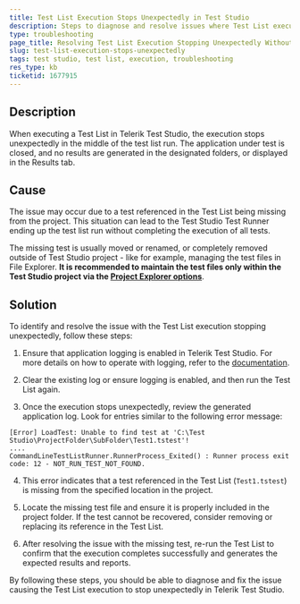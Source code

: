 ```yaml
---
title: Test List Execution Stops Unexpectedly in Test Studio
description: Steps to diagnose and resolve issues where Test List execution halts without generating results in Telerik Test Studio.
type: troubleshooting
page_title: Resolving Test List Execution Stopping Unexpectedly Without Generating Results in Test Studio
slug: test-list-execution-stops-unexpectedly
tags: test studio, test list, execution, troubleshooting
res_type: kb
ticketid: 1677915
---
```



## Description

When executing a Test List in Telerik Test Studio, the execution stops unexpectedly in the middle of the test list run. The application under test is closed, and no results are generated in the designated folders, or displayed in the Results tab.

## Cause

The issue may occur due to a test referenced in the Test List being missing from the project. This situation can lead to the Test Studio Test Runner ending up the test list run without completing the execution of all tests.

The missing test is usually moved or renamed, or completely removed outside of Test Studio project - like for example, managing the test files in File Explorer. __It is recommended to maintain the test files only within the Test Studio project via the [Project Explorer options](/features/project-explorer/overview#project-items-context-menu)__. 

## Solution

To identify and resolve the issue with the Test List execution stopping unexpectedly, follow these steps:

1. Ensure that application logging is enabled in Telerik Test Studio. For more details on how to operate with logging, refer to the [documentation](/knowledge-base/best-practices-kb/generate-application-log#operate-with-logging-in-standalone-version).

2. Clear the existing log or ensure logging is enabled, and then run the Test List again.

3. Once the execution stops unexpectedly, review the generated application log. Look for entries similar to the following error message:

````
[Error] LoadTest: Unable to find test at 'C:\Test Studio\ProjectFolder\SubFolder\Test1.tstest'!
....
CommandLineTestListRunner.RunnerProcess_Exited() : Runner process exit code: 12 - NOT_RUN_TEST_NOT_FOUND.
````

4. This error indicates that a test referenced in the Test List (`Test1.tstest`) is missing from the specified location in the project.

5. Locate the missing test file and ensure it is properly included in the project folder. If the test cannot be recovered, consider removing or replacing its reference in the Test List.

6. After resolving the issue with the missing test, re-run the Test List to confirm that the execution completes successfully and generates the expected results and reports.

By following these steps, you should be able to diagnose and fix the issue causing the Test List execution to stop unexpectedly in Telerik Test Studio.


